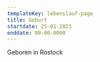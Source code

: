 ```yaml
---
templateKey: lebenslauf-page
title: Geburt
startdate: 25-01-2023
enddate: 00-00-0000
---
```

Geboren in Rostock